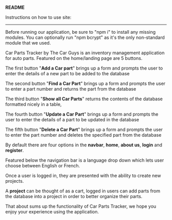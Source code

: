 **README**

Instructions on how to use site:
_______________________________

Before running our application, be sure to "npm i" to install any missing modules. You can optionally run "npm bcrypt" as it's the only non-standard module that we used.

Car Parts Tracker by The Car Guys is an inventory management application for auto parts. Featured on the home/landing page are 5 buttons.

The first button "**Add a Car part**" brings up a form and prompts the user to enter the details of a new part to be added to the database

The second button "**Find a Car Part**" brings up a form and prompts the user to enter a part number and returns the part from the database

The third button "**Show all Car Parts**" returns the contents of the database formatted nicely in a table, 

The fourth button "**Update a Car Part**" brings up a form and prompts the user to enter the details of a part to be updated in the database

The fifth button "**Delete a Car Part**" brings up a form and prompts the user to enter the part number and deletes the specified part from the database

By default there are four options in the **navbar**, **home**, **about us**, **login** and **register**.

Featured below the navigation bar is a language drop down which lets user choose between English or French.

Once a user is logged in, they are presented with the ability to create new projects.

A **project** can be thought of as a cart, logged in users can add parts from the database into a project in order to better organize their parts.

That about sums up the functionality of Car Parts Tracker, we hope you enjoy your experience using the application.
